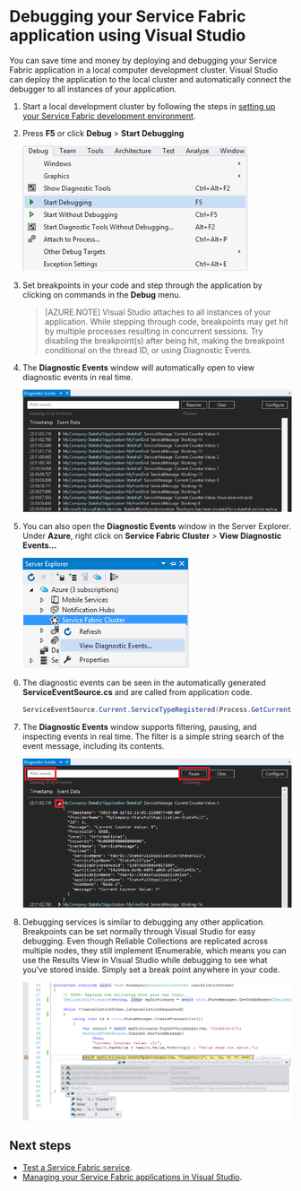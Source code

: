 <properties
   pageTitle="Debug your application in Visual Studio | Microsoft Azure"
   description="Improve the reliability and performance of your services by developing and debugging them in Visual Studio and a local development cluster."
   services="service-fabric"
   documentationCenter=".net"
   authors="jessebenson"
   manager="timlt"
   editor=""/>

<tags
   ms.service="service-fabric"
   ms.devlang="dotnet"
   ms.topic="article"
   ms.tgt_pltfrm="na"
   ms.workload="na"
   ms.date="10/15/2015"
   ms.author="jesseb"/>

# Debugging your Service Fabric application using Visual Studio

You can save time and money by deploying and debugging your Service Fabric application in a local computer development cluster. Visual Studio can deploy the application to the local cluster and automatically connect the debugger to all instances of your application.

1. Start a local development cluster by following the steps in [setting up your Service Fabric development environment](service-fabric-get-started.md).

2. Press **F5** or click **Debug** > **Start Debugging**

    ![Start debugging an application][startdebugging]

3. Set breakpoints in your code and step through the application by clicking on commands in the **Debug** menu.

    > [AZURE.NOTE] Visual Studio attaches to all instances of your application. While stepping through code, breakpoints may get hit by multiple processes resulting in concurrent sessions. Try disabling the breakpoint(s) after being hit, making the breakpoint conditional on the thread ID, or using Diagnostic Events.

4. The **Diagnostic Events** window will automatically open to view diagnostic events in real time.

    ![View diagnostic events in real time][diagnosticevents]

5. You can also open the **Diagnostic Events** window in the Server Explorer.  Under **Azure**, right click on **Service Fabric Cluster** > **View Diagnostic Events...**

    ![Open the diagnostic events window][viewdiagnosticevents]

6. The diagnostic events can be seen in the automatically generated **ServiceEventSource.cs** and are called from application code.

    ```csharp
    ServiceEventSource.Current.ServiceTypeRegistered(Process.GetCurrentProcess().Id, Service.ServiceTypeName);
    ```

7. The **Diagnostic Events** window supports filtering, pausing, and inspecting events in real time.  The filter is a simple string search of the event message, including its contents.

    ![Filter, pause and resume, or inspect events in real time][diagnosticeventsactions]

8. Debugging services is similar to debugging any other application. Breakpoints can be set normally through Visual Studio for easy debugging. Even though Reliable Collections are replicated across multiple nodes, they still implement IEnumerable, which means you can use the Results View in Visual Studio while debugging to see what you've stored inside. Simply set a break point anywhere in your code.

    ![Start debugging an application][breakpoint]

<!--Every topic should have next steps and links to the next logical set of content to keep the customer engaged-->
## Next steps

- [Test a Service Fabric service](service-fabric-test-your-service-index.md).
- [Managing your Service Fabric applications in Visual Studio](service-fabric-manage-application-in-visual-studio.md).

<!--Image references-->
[startdebugging]: ./media/service-fabric-debugging-your-application/startdebugging.png
[diagnosticevents]: ./media/service-fabric-debugging-your-application/diagnosticevents.png
[viewdiagnosticevents]: ./media/service-fabric-debugging-your-application/viewdiagnosticevents.png
[diagnosticeventsactions]: ./media/service-fabric-debugging-your-application/diagnosticeventsactions.png
[breakpoint]: ./media/service-fabric-debugging-your-application/breakpoint.png
 
